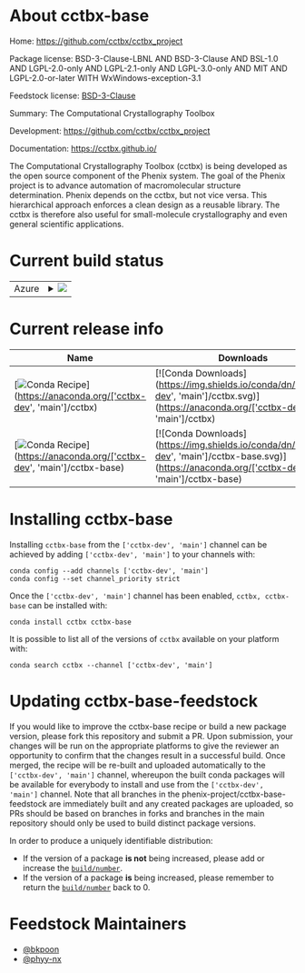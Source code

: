 About cctbx-base
================

Home: https://github.com/cctbx/cctbx_project

Package license: BSD-3-Clause-LBNL AND BSD-3-Clause AND BSL-1.0 AND LGPL-2.0-only AND LGPL-2.1-only AND LGPL-3.0-only AND MIT AND LGPL-2.0-or-later WITH WxWindows-exception-3.1

Feedstock license: [BSD-3-Clause](https://github.com/phenix-project/phenix-feedstock/blob/master/LICENSE.txt)

Summary: The Computational Crystallography Toolbox

Development: https://github.com/cctbx/cctbx_project

Documentation: https://cctbx.github.io/

The Computational Crystallography Toolbox (cctbx) is being developed
as the open source component of the Phenix system. The goal of the
Phenix project is to advance automation of macromolecular structure
determination. Phenix depends on the cctbx, but not vice versa. This
hierarchical approach enforces a clean design as a reusable library.
The cctbx is therefore also useful for small-molecule crystallography
and even general scientific applications.


Current build status
====================


<table>
    
  <tr>
    <td>Azure</td>
    <td>
      <details>
        <summary>
          <a href="https://dev.azure.com/phenix-project/feedstock-builds/_build/latest?definitionId=21&branchName=master">
            <img src="https://dev.azure.com/phenix-project/feedstock-builds/_apis/build/status/phenix-feedstock?branchName=master">
          </a>
        </summary>
        <table>
          <thead><tr><th>Variant</th><th>Status</th></tr></thead>
          <tbody><tr>
              <td>linux_64_numpy1.17python3.6.____cpython</td>
              <td>
                <a href="https://dev.azure.com/phenix-project/feedstock-builds/_build/latest?definitionId=21&branchName=master">
                  <img src="https://dev.azure.com/phenix-project/feedstock-builds/_apis/build/status/phenix-feedstock?branchName=master&jobName=linux&configuration=linux_64_numpy1.17python3.6.____cpython" alt="variant">
                </a>
              </td>
            </tr><tr>
              <td>linux_64_numpy1.17python3.7.____cpython</td>
              <td>
                <a href="https://dev.azure.com/phenix-project/feedstock-builds/_build/latest?definitionId=21&branchName=master">
                  <img src="https://dev.azure.com/phenix-project/feedstock-builds/_apis/build/status/phenix-feedstock?branchName=master&jobName=linux&configuration=linux_64_numpy1.17python3.7.____cpython" alt="variant">
                </a>
              </td>
            </tr><tr>
              <td>linux_64_numpy1.17python3.8.____cpython</td>
              <td>
                <a href="https://dev.azure.com/phenix-project/feedstock-builds/_build/latest?definitionId=21&branchName=master">
                  <img src="https://dev.azure.com/phenix-project/feedstock-builds/_apis/build/status/phenix-feedstock?branchName=master&jobName=linux&configuration=linux_64_numpy1.17python3.8.____cpython" alt="variant">
                </a>
              </td>
            </tr><tr>
              <td>linux_64_numpy1.19python3.9.____cpython</td>
              <td>
                <a href="https://dev.azure.com/phenix-project/feedstock-builds/_build/latest?definitionId=21&branchName=master">
                  <img src="https://dev.azure.com/phenix-project/feedstock-builds/_apis/build/status/phenix-feedstock?branchName=master&jobName=linux&configuration=linux_64_numpy1.19python3.9.____cpython" alt="variant">
                </a>
              </td>
            </tr><tr>
              <td>osx_64_numpy1.17python3.6.____cpython</td>
              <td>
                <a href="https://dev.azure.com/phenix-project/feedstock-builds/_build/latest?definitionId=21&branchName=master">
                  <img src="https://dev.azure.com/phenix-project/feedstock-builds/_apis/build/status/phenix-feedstock?branchName=master&jobName=osx&configuration=osx_64_numpy1.17python3.6.____cpython" alt="variant">
                </a>
              </td>
            </tr><tr>
              <td>osx_64_numpy1.17python3.7.____cpython</td>
              <td>
                <a href="https://dev.azure.com/phenix-project/feedstock-builds/_build/latest?definitionId=21&branchName=master">
                  <img src="https://dev.azure.com/phenix-project/feedstock-builds/_apis/build/status/phenix-feedstock?branchName=master&jobName=osx&configuration=osx_64_numpy1.17python3.7.____cpython" alt="variant">
                </a>
              </td>
            </tr><tr>
              <td>osx_64_numpy1.17python3.8.____cpython</td>
              <td>
                <a href="https://dev.azure.com/phenix-project/feedstock-builds/_build/latest?definitionId=21&branchName=master">
                  <img src="https://dev.azure.com/phenix-project/feedstock-builds/_apis/build/status/phenix-feedstock?branchName=master&jobName=osx&configuration=osx_64_numpy1.17python3.8.____cpython" alt="variant">
                </a>
              </td>
            </tr><tr>
              <td>osx_64_numpy1.19python3.9.____cpython</td>
              <td>
                <a href="https://dev.azure.com/phenix-project/feedstock-builds/_build/latest?definitionId=21&branchName=master">
                  <img src="https://dev.azure.com/phenix-project/feedstock-builds/_apis/build/status/phenix-feedstock?branchName=master&jobName=osx&configuration=osx_64_numpy1.19python3.9.____cpython" alt="variant">
                </a>
              </td>
            </tr><tr>
              <td>osx_arm64_python3.8.____cpython</td>
              <td>
                <a href="https://dev.azure.com/phenix-project/feedstock-builds/_build/latest?definitionId=21&branchName=master">
                  <img src="https://dev.azure.com/phenix-project/feedstock-builds/_apis/build/status/phenix-feedstock?branchName=master&jobName=osx&configuration=osx_arm64_python3.8.____cpython" alt="variant">
                </a>
              </td>
            </tr><tr>
              <td>osx_arm64_python3.9.____cpython</td>
              <td>
                <a href="https://dev.azure.com/phenix-project/feedstock-builds/_build/latest?definitionId=21&branchName=master">
                  <img src="https://dev.azure.com/phenix-project/feedstock-builds/_apis/build/status/phenix-feedstock?branchName=master&jobName=osx&configuration=osx_arm64_python3.9.____cpython" alt="variant">
                </a>
              </td>
            </tr><tr>
              <td>win_64_numpy1.17python3.6.____cpython</td>
              <td>
                <a href="https://dev.azure.com/phenix-project/feedstock-builds/_build/latest?definitionId=21&branchName=master">
                  <img src="https://dev.azure.com/phenix-project/feedstock-builds/_apis/build/status/phenix-feedstock?branchName=master&jobName=win&configuration=win_64_numpy1.17python3.6.____cpython" alt="variant">
                </a>
              </td>
            </tr><tr>
              <td>win_64_numpy1.17python3.7.____cpython</td>
              <td>
                <a href="https://dev.azure.com/phenix-project/feedstock-builds/_build/latest?definitionId=21&branchName=master">
                  <img src="https://dev.azure.com/phenix-project/feedstock-builds/_apis/build/status/phenix-feedstock?branchName=master&jobName=win&configuration=win_64_numpy1.17python3.7.____cpython" alt="variant">
                </a>
              </td>
            </tr><tr>
              <td>win_64_numpy1.17python3.8.____cpython</td>
              <td>
                <a href="https://dev.azure.com/phenix-project/feedstock-builds/_build/latest?definitionId=21&branchName=master">
                  <img src="https://dev.azure.com/phenix-project/feedstock-builds/_apis/build/status/phenix-feedstock?branchName=master&jobName=win&configuration=win_64_numpy1.17python3.8.____cpython" alt="variant">
                </a>
              </td>
            </tr>
          </tbody>
        </table>
      </details>
    </td>
  </tr>
</table>

Current release info
====================

| Name | Downloads | Version | Platforms |
| --- | --- | --- | --- |
| [![Conda Recipe](https://img.shields.io/badge/recipe-cctbx-green.svg)](https://anaconda.org/['cctbx-dev', 'main']/cctbx) | [![Conda Downloads](https://img.shields.io/conda/dn/['cctbx-dev', 'main']/cctbx.svg)](https://anaconda.org/['cctbx-dev', 'main']/cctbx) | [![Conda Version](https://img.shields.io/conda/vn/['cctbx-dev', 'main']/cctbx.svg)](https://anaconda.org/['cctbx-dev', 'main']/cctbx) | [![Conda Platforms](https://img.shields.io/conda/pn/['cctbx-dev', 'main']/cctbx.svg)](https://anaconda.org/['cctbx-dev', 'main']/cctbx) |
| [![Conda Recipe](https://img.shields.io/badge/recipe-cctbx--base-green.svg)](https://anaconda.org/['cctbx-dev', 'main']/cctbx-base) | [![Conda Downloads](https://img.shields.io/conda/dn/['cctbx-dev', 'main']/cctbx-base.svg)](https://anaconda.org/['cctbx-dev', 'main']/cctbx-base) | [![Conda Version](https://img.shields.io/conda/vn/['cctbx-dev', 'main']/cctbx-base.svg)](https://anaconda.org/['cctbx-dev', 'main']/cctbx-base) | [![Conda Platforms](https://img.shields.io/conda/pn/['cctbx-dev', 'main']/cctbx-base.svg)](https://anaconda.org/['cctbx-dev', 'main']/cctbx-base) |

Installing cctbx-base
=====================

Installing `cctbx-base` from the `['cctbx-dev', 'main']` channel can be achieved by adding `['cctbx-dev', 'main']` to your channels with:

```
conda config --add channels ['cctbx-dev', 'main']
conda config --set channel_priority strict
```

Once the `['cctbx-dev', 'main']` channel has been enabled, `cctbx, cctbx-base` can be installed with:

```
conda install cctbx cctbx-base
```

It is possible to list all of the versions of `cctbx` available on your platform with:

```
conda search cctbx --channel ['cctbx-dev', 'main']
```




Updating cctbx-base-feedstock
=============================

If you would like to improve the cctbx-base recipe or build a new
package version, please fork this repository and submit a PR. Upon submission,
your changes will be run on the appropriate platforms to give the reviewer an
opportunity to confirm that the changes result in a successful build. Once
merged, the recipe will be re-built and uploaded automatically to the
`['cctbx-dev', 'main']` channel, whereupon the built conda packages will be available for
everybody to install and use from the `['cctbx-dev', 'main']` channel.
Note that all branches in the phenix-project/cctbx-base-feedstock are
immediately built and any created packages are uploaded, so PRs should be based
on branches in forks and branches in the main repository should only be used to
build distinct package versions.

In order to produce a uniquely identifiable distribution:
 * If the version of a package **is not** being increased, please add or increase
   the [``build/number``](https://docs.conda.io/projects/conda-build/en/latest/resources/define-metadata.html#build-number-and-string).
 * If the version of a package **is** being increased, please remember to return
   the [``build/number``](https://docs.conda.io/projects/conda-build/en/latest/resources/define-metadata.html#build-number-and-string)
   back to 0.

Feedstock Maintainers
=====================

* [@bkpoon](https://github.com/bkpoon/)
* [@phyy-nx](https://github.com/phyy-nx/)

